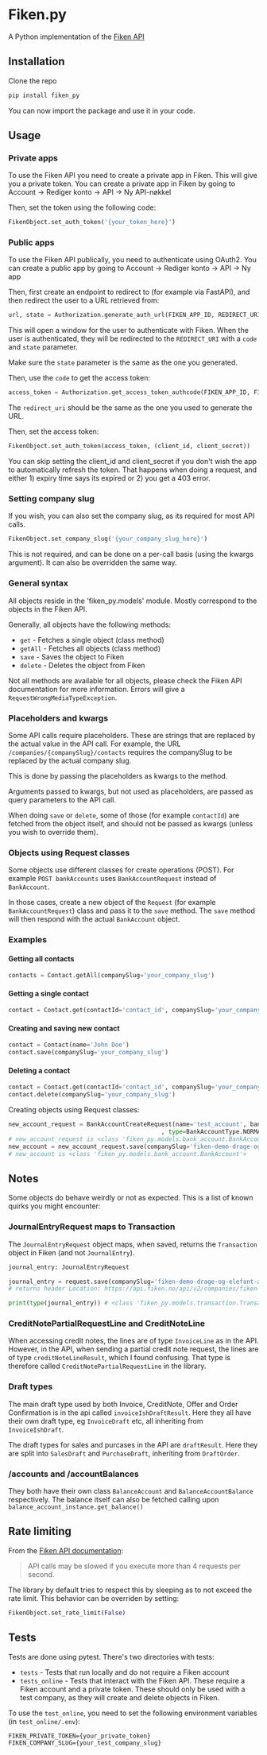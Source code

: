 # Fiken.py
A Python implementation of the [Fiken API](https://api.fiken.no/api/v2/docs/#/contacts/createContact)

## Installation
Clone the repo
```bash
pip install fiken_py
```
You can now import the package and use it in your code.

## Usage
### Private apps
To use the Fiken API you need to create a private app in Fiken. 
This will give you a private token. You can create a private app in Fiken by going to Account -> Rediger konto -> 
API -> Ny API-nøkkel

Then, set the token using the following code:

```python
FikenObject.set_auth_token('{your_token_here}')
```

### Public apps
To use the Fiken API publically, you need to authenticate using OAuth2.
You can create a public app by going to Account -> Rediger konto -> API
-> Ny app

Then, first create an endpoint to redirect to (for example via FastAPI), and
then redirect the user to a URL retrieved from:
```python
url, state = Authorization.generate_auth_url(FIKEN_APP_ID, REDIRECT_URI)
```
This will open a window for the user to authenticate with Fiken.
When the user is authenticated, they will be redirected to the `REDIRECT_URI` with a `code` and `state` parameter.

Make sure the `state` parameter is the same as the one you generated.

Then, use the `code` to get the access token:
```python
access_token = Authorization.get_access_token_authcode(FIKEN_APP_ID, FIKEN_APP_SECRET, REDIRECT_URI, code)
```

The `redirect_uri` should be the same as the one you used to generate the URL.

Then, set the access token:
```python
FikenObject.set_auth_token(access_token, (client_id, client_secret))
```

You can skip setting the client_id and client_secret if you don't wish the app to automatically 
refresh the token. That happens when doing a request, and either 1) expiry time says its expired or 2) you get a 403 error.

### Setting company slug
If you wish, you can also set the company slug, as its required for most API calls.
```python
FikenObject.set_company_slug('{your_company_slug_here}')
```
This is not required, and can be done on a per-call basis (using the kwargs argument).
It can also be overridden the same way.

### General syntax
All objects reside in the 'fiken_py.models' module.
Mostly correspond to the objects in the Fiken API.

Generally, all objects have the following methods:
- `get` - Fetches a single object (class method)
- `getAll` - Fetches all objects (class method)
- `save` - Saves the object to Fiken
- `delete` - Deletes the object from Fiken

Not all methods are available for all objects, please check the Fiken API documentation for more information.
Errors will give a `RequestWrongMediaTypeException`.


### Placeholders and kwargs
Some API calls require placeholders. These are strings that are replaced by the actual value in the API call.
For example, the URL `/companies/{companySlug}/contacts` requires the companySlug to be replaced by the actual company slug.

This is done by passing the placeholders as kwargs to the method.

Arguments passed to kwargs, but not used as placeholders, are passed as query parameters to the API call.

When doing `save` or `delete`, some of those (for example `contactId`) are fetched from
the object itself, and should not be passed as kwargs (unless you wish to override them).

### Objects using Request classes
Some objects use different classes for create operations (POST).
For example `POST bankAccounts` uses `BankAccountRequest` instead of `BankAccount`.  
  
In those cases, create a new object of the `Request` (for example `BankAccountRequest`) class and pass it to the `save` method.
The `save` method will then respond with the actual `BankAccount` object.

### Examples
#### Getting all contacts
```python
contacts = Contact.getAll(companySlug='your_company_slug')
```

#### Getting a single contact
```python
contact = Contact.get(contactId='contact_id', companySlug='your_company_slug')
```

#### Creating and saving new contact
```python
contact = Contact(name='John Doe')
contact.save(companySlug='your_company_slug')
```

#### Deleting a contact
```python
contact = Contact.get(contactId='contact_id', companySlug='your_company_slug')
contact.delete(companySlug='your_company_slug')
```

Creating objects using Request classes:
```python
new_account_request = BankAccountCreateRequest(name='test_account', bankAccountNumber="11122233334 "
                                           , type=BankAccountType.NORMAL)
# new_account_request is <class 'fiken_py.models.bank_account.BankAccountCreateRequest'>
new_account = new_account_request.save(companySlug='fiken-demo-drage-og-elefant-as')
# new_account is <class 'fiken_py.models.bank_account.BankAccount'>
```

## Notes
Some objects do behave weirdly or not as expected.
This is a list of known quirks you might encounter:
### JournalEntryRequest maps to Transaction
The `JournalEntryRequest` object maps, when saved, returns the 
`Transaction` object in Fiken (and not `JournalEntry`).

```python
journal_entry: JournalEntryRequest

journal_entry = request.save(companySlug='fiken-demo-drage-og-elefant-as')
# returns header Location: https://api.fiken.no/api/v2/companies/fiken-demo-drage-og-elefant-as/transactions/{some id}

print(type(journal_entry)) # <class 'fiken_py.models.transaction.Transaction'>
```

### CreditNotePartialRequestLine and CreditNoteLine
When accessing credit notes, the lines are of type `InvoiceLine` as in the API.
However, in the API, when sending a partial credit note request, the lines are of type `creditNoteLineResult`, which
I found confusing. That type is therefore called `CreditNotePartialRequestLine` in the library.

### Draft types
The main draft type used by both Invoice, CreditNote, Offer and Order Confirmation is in the api called
`invoiceIshDraftResult`. Here they all have their own draft type, eg `InvoiceDraft` etc, all
inheriting from `InvoiceIshDraft`.

The draft types for sales and purcases in the API are `draftResult`.
Here they are split into `SalesDraft` and `PurchaseDraft`, inheriting
from `DraftOrder`.

### /accounts and /accountBalances
They both have their own class `BalanceAccount` and `BalanceAccountBalance` respectively.
The balance itself can also be fetched calling upon `balance_account_instance.get_balance()`


## Rate limiting
From the [Fiken API documentation](https://api.fiken.no/api/v2/docs/):
> API calls may be slowed if you execute more than 4 requests per second.

The library by default tries to respect this by sleeping as to not exceed the rate limit.
This behavior can be overriden by setting:

```python
FikenObject.set_rate_limit(False)
```


## Tests
Tests are done using pytest. There's two directories with tests:
- `tests` - Tests that run locally and do not require a Fiken account
- `tests_online` - Tests that interact with the Fiken API. These require a Fiken account and a private token.
These should only be used with a test company, as they will create and delete objects in Fiken.

To use the `test_online`, you need to set the following environment variables (in `test_online/.env`):
```dotenv
FIKEN_PRIVATE_TOKEN={your_private_token}
FIKEN_COMPANY_SLUG={your_test_company_slug}
```